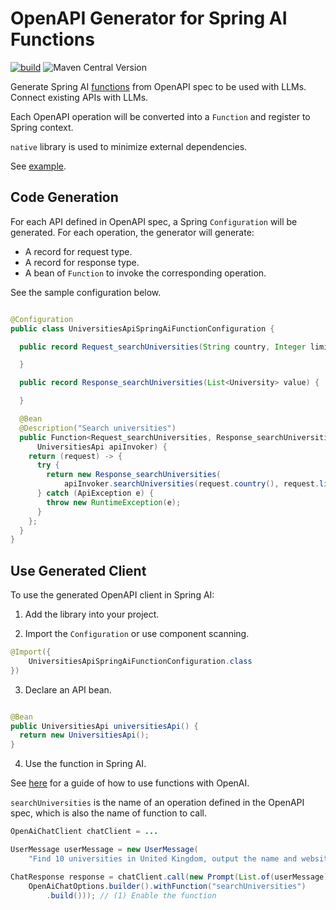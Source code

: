 # OpenAPI Generator for Spring AI Functions

[![build](https://github.com/alexcheng1982/llm-openapi-function-spring-ai-generator/actions/workflows/build.yaml/badge.svg)](https://github.com/alexcheng1982/llm-openapi-function-spring-ai-generator/actions/workflows/build.yaml)
![Maven Central Version](https://img.shields.io/maven-central/v/io.github.alexcheng1982/openapi-function-spring-ai-generator)

Generate Spring
AI [functions](https://docs.spring.io/spring-ai/reference/api/functions.html)
from OpenAPI spec to
be used with LLMs. Connect existing APIs with LLMs.

Each OpenAPI operation will be converted into a `Function` and register to
Spring context.

`native` library is used to minimize external dependencies.

See [example](example).

## Code Generation

For each API defined in OpenAPI spec, a Spring `Configuration` will be
generated. For each operation, the generator will generate:

* A record for request type.
* A record for response type.
* A bean of `Function` to invoke the corresponding operation.

See the sample configuration below.

```java

@Configuration
public class UniversitiesApiSpringAiFunctionConfiguration {

  public record Request_searchUniversities(String country, Integer limit) {

  }

  public record Response_searchUniversities(List<University> value) {

  }

  @Bean
  @Description("Search universities")
  public Function<Request_searchUniversities, Response_searchUniversities> searchUniversities(
      UniversitiesApi apiInvoker) {
    return (request) -> {
      try {
        return new Response_searchUniversities(
            apiInvoker.searchUniversities(request.country(), request.limit()));
      } catch (ApiException e) {
        throw new RuntimeException(e);
      }
    };
  }
}
```

## Use Generated Client

To use the generated OpenAPI client in Spring AI:

1. Add the library into your project.

2. Import the `Configuration` or use component scanning.

```java
@Import({
    UniversitiesApiSpringAiFunctionConfiguration.class
})
```

3. Declare an API bean.

```java

@Bean
public UniversitiesApi universitiesApi() {
  return new UniversitiesApi();
}
```

4. Use the function in Spring AI.

See [here](https://docs.spring.io/spring-ai/reference/api/clients/functions/openai-chat-functions.html)
for a guide of how to use functions with OpenAI.

`searchUniversities` is the name of an operation defined in the OpenAPI spec,
which is also the name of function to call.

```java
OpenAiChatClient chatClient = ...

UserMessage userMessage = new UserMessage(
    "Find 10 universities in United Kingdom, output the name and website in CSV format.");

ChatResponse response = chatClient.call(new Prompt(List.of(userMessage),
    OpenAiChatOptions.builder().withFunction("searchUniversities")
        .build())); // (1) Enable the function
```